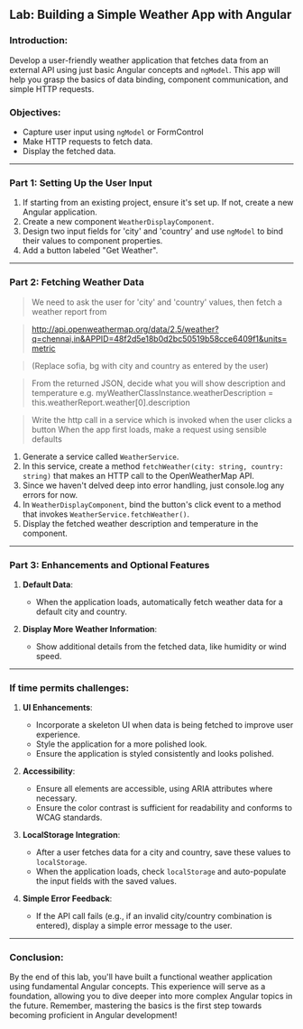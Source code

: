 
## Lab: Building a Simple Weather App with Angular

### Introduction:
Develop a user-friendly weather application that fetches data from an external API using just basic Angular concepts and `ngModel`. This app will help you grasp the basics of data binding, component communication, and simple HTTP requests.

### Objectives:
- Capture user input using `ngModel` or FormControl
- Make HTTP requests to fetch data.
- Display the fetched data.

---

### Part 1: Setting Up the User Input

1. If starting from an existing project, ensure it's set up. If not, create a new Angular application.
2. Create a new component `WeatherDisplayComponent`.
3. Design two input fields for 'city' and 'country' and use `ngModel` to bind their values to component properties.
4. Add a button labeled "Get Weather".

---

### Part 2: Fetching Weather Data

> We need to ask the user for 'city' and 'country' values, then fetch a weather report from

> http://api.openweathermap.org/data/2.5/weather?q=chennai,in&APPID=48f2d5e18b0d2bc50519b58cce6409f1&units=metric

> (Replace sofia, bg with city and country as entered by the user)

> From the returned JSON, decide what you will show description and temperature e.g. myWeatherClassInstance.weatherDescription = this.weatherReport.weather[0].description

> Write the http call in a service which is invoked when the user clicks a button When the app first loads, make a request using sensible defaults

1. Generate a service called `WeatherService`.
2. In this service, create a method `fetchWeather(city: string, country: string)` that makes an HTTP call to the OpenWeatherMap API.
3. Since we haven't delved deep into error handling, just console.log any errors for now.
4. In `WeatherDisplayComponent`, bind the button's click event to a method that invokes `WeatherService.fetchWeather()`.
5. Display the fetched weather description and temperature in the component.

---

### Part 3: Enhancements and Optional Features

1. **Default Data**:
   - When the application loads, automatically fetch weather data for a default city and country.

2. **Display More Weather Information**:
   - Show additional details from the fetched data, like humidity or wind speed.

---

### If time permits challenges:


1. **UI Enhancements**:
   - Incorporate a skeleton UI when data is being fetched to improve user experience.
   - Style the application for a more polished look. 
   - Ensure the application is styled consistently and looks polished.

2. **Accessibility**:
   - Ensure all elements are accessible, using ARIA attributes where necessary.
   - Ensure the color contrast is sufficient for readability and conforms to WCAG standards.

3. **LocalStorage Integration**:
   - After a user fetches data for a city and country, save these values to `localStorage`.
   - When the application loads, check `localStorage` and auto-populate the input fields with the saved values.

4. **Simple Error Feedback**:
   - If the API call fails (e.g., if an invalid city/country combination is entered), display a simple error message to the user.

---

### Conclusion:
By the end of this lab, you'll have built a functional weather application using fundamental Angular concepts. This experience will serve as a foundation, allowing you to dive deeper into more complex Angular topics in the future. Remember, mastering the basics is the first step towards becoming proficient in Angular development!

